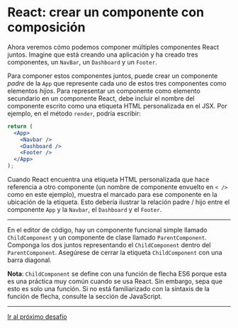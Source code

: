 # React: crear un componente con composición

Ahora veremos cómo podemos componer múltiples componentes React juntos. Imagine que está creando una aplicación y ha creado tres componentes, un `NavBar`, un `Dashboard` y un `Footer`.

Para componer estos componentes juntos, puede crear un componente _padre_ de la `App` que represente cada uno de estos tres componentes como elementos _hijos_. Para representar un componente como elemento secundario en un componente React, debe incluir el nombre del componente escrito como una etiqueta HTML personalizada en el JSX. Por ejemplo, en el método `render`, podría escribir:

```jsx
return (
  <App>
    <Navbar />
    <Dashboard />
    <Footer />
  </App>
);
```

Cuando React encuentra una etiqueta HTML personalizada que hace referencia a otro componente (un nombre de componente envuelto en `< />` como en este ejemplo), muestra el marcado para ese componente en la ubicación de la etiqueta. Esto debería ilustrar la relación padre / hijo entre el componente `App` y la `Navbar`, el `Dashboard` y el `Footer`.

---

En el editor de código, hay un componente funcional simple llamado `ChildComponent` y un componente de clase llamado `ParentComponent`. Componga los dos juntos representando el `ChildComponent` dentro del `ParentComponent`. Asegúrese de cerrar la etiqueta `ChildComponent` con una barra diagonal.

**Nota**: `ChildComponent` se define con una función de flecha ES6 porque esta es una práctica muy común cuando se usa React. Sin embargo, sepa que esto es solo una función. Si no está familiarizado con la sintaxis de la función de flecha, consulte la sección de JavaScript.

---

[Ir al próximo desafío](https://github.com/sebastiantorres86/react-practice/tree/master/Practica/11/my-app)
